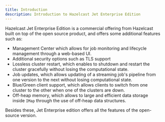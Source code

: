 ```yaml
---
title: Introduction
description: Introduction to Hazelcast Jet Enterprise Edition
---
```


Hazelcast Jet Enterprise Edition is a commercial offering from Hazelcast
built on top of the open source product, and offers some additional
features such as:

* Management Center which allows for job monitoring and lifecycle
  management through a web-based UI.
* Additional security options such as TLS support
* Lossless cluster restart, which enables to shutdown and restart the
  cluster gracefully without losing the computational state.
* Job updates, which allows updating of a streaming job's pipeline from
  one version to the next without losing computational state.
* Blue/Green client support, which allows clients to switch from one
  cluster to the other when one of the clusters are down.
* Off-heap memory, which allows to large and efficient data storage
  inside `IMap` through the use of off-heap data structures.

Besides these, Jet Enterprise edition offers all the features of the
open-source version.
